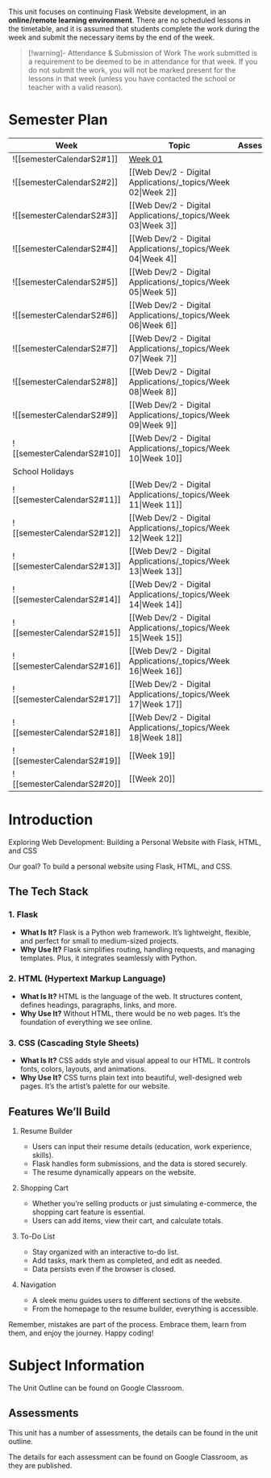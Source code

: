 This unit focuses on continuing Flask Website development, in an **online/remote learning environment**. There are no scheduled lessons in the timetable, and it is assumed that students complete the work during the week and submit the necessary items by the end of the week.

> [!warning]- Attendance & Submission of Work
> The work submitted is a requirement to be deemed to be in attendance for that week. If you do not submit the work, you will not be marked present for the lessons in that week (unless you have contacted the school or teacher with a valid reason).

# Semester Plan

| Week                       | Topic                                                         | Assessment | Notes |
| -------------------------- | ------------------------------------------------------------- | ---------- | ----- |
| ![[semesterCalendarS2#1]]  | [Week 01](Web%20Dev/2%20-%20Digital%20Applications/_topics/Week%2001.md)  |            |       |
| ![[semesterCalendarS2#2]]  | [[Web Dev/2 - Digital Applications/_topics/Week 02\|Week 2]]  |            |       |
| ![[semesterCalendarS2#3]]  | [[Web Dev/2 - Digital Applications/_topics/Week 03\|Week 3]]  |            |       |
| ![[semesterCalendarS2#4]]  | [[Web Dev/2 - Digital Applications/_topics/Week 04\|Week 4]]  |            |       |
| ![[semesterCalendarS2#5]]  | [[Web Dev/2 - Digital Applications/_topics/Week 05\|Week 5]]  |            |       |
| ![[semesterCalendarS2#6]]  | [[Web Dev/2 - Digital Applications/_topics/Week 06\|Week 6]]  |            |       |
| ![[semesterCalendarS2#7]]  | [[Web Dev/2 - Digital Applications/_topics/Week 07\|Week 7]]  |            |       |
| ![[semesterCalendarS2#8]]  | [[Web Dev/2 - Digital Applications/_topics/Week 08\|Week 8]]  |            |       |
| ![[semesterCalendarS2#9]]  | [[Web Dev/2 - Digital Applications/_topics/Week 09\|Week 9]]  |            |       |
| ![[semesterCalendarS2#10]] | [[Web Dev/2 - Digital Applications/_topics/Week 10\|Week 10]] |            |       |
| School Holidays            |                                                               |            |       |
| ![[semesterCalendarS2#11]] | [[Web Dev/2 - Digital Applications/_topics/Week 11\|Week 11]] |            |       |
| ![[semesterCalendarS2#12]] | [[Web Dev/2 - Digital Applications/_topics/Week 12\|Week 12]] |            |       |
| ![[semesterCalendarS2#13]] | [[Web Dev/2 - Digital Applications/_topics/Week 13\|Week 13]] |            |       |
| ![[semesterCalendarS2#14]] | [[Web Dev/2 - Digital Applications/_topics/Week 14\|Week 14]] |            |       |
| ![[semesterCalendarS2#15]] | [[Web Dev/2 - Digital Applications/_topics/Week 15\|Week 15]] |            |       |
| ![[semesterCalendarS2#16]] | [[Web Dev/2 - Digital Applications/_topics/Week 16\|Week 16]] |            |       |
| ![[semesterCalendarS2#17]] | [[Web Dev/2 - Digital Applications/_topics/Week 17\|Week 17]] |            |       |
| ![[semesterCalendarS2#18]] | [[Web Dev/2 - Digital Applications/_topics/Week 18\|Week 18]] |            |       |
| ![[semesterCalendarS2#19]] | [[Week 19]]                                                   |            |       |
| ![[semesterCalendarS2#20]] | [[Week 20]]                                                   |            |       |

# Introduction
Exploring Web Development: Building a Personal Website with Flask, HTML, and CSS

Our goal? To build a personal website using Flask, HTML, and CSS.    

## The Tech Stack

### 1. Flask

- **What Is It?** Flask is a Python web framework. It’s lightweight, flexible, and perfect for small to medium-sized projects.
- **Why Use It?** Flask simplifies routing, handling requests, and managing templates. Plus, it integrates seamlessly with Python.

### 2. HTML (Hypertext Markup Language)

- **What Is It?** HTML is the language of the web. It structures content, defines headings, paragraphs, links, and more.
- **Why Use It?** Without HTML, there would be no web pages. It’s the foundation of everything we see online.

### 3. CSS (Cascading Style Sheets)

- **What Is It?** CSS adds style and visual appeal to our HTML. It controls fonts, colors, layouts, and animations.
- **Why Use It?** CSS turns plain text into beautiful, well-designed web pages. It’s the artist’s palette for our website.

## Features We’ll Build

1. Resume Builder
    
    - Users can input their resume details (education, work experience, skills).
    - Flask handles form submissions, and the data is stored securely.
    - The resume dynamically appears on the website.
2. Shopping Cart
    
    - Whether you’re selling products or just simulating e-commerce, the shopping cart feature is essential.
    - Users can add items, view their cart, and calculate totals.
3. To-Do List
    
    - Stay organized with an interactive to-do list.
    - Add tasks, mark them as completed, and edit as needed.
    - Data persists even if the browser is closed.
4. Navigation
    
    - A sleek menu guides users to different sections of the website.
    - From the homepage to the resume builder, everything is accessible.


Remember, mistakes are part of the process. Embrace them, learn from them, and enjoy the journey. Happy coding! 

# Subject Information

The Unit Outline can be found on Google Classroom.

## Assessments

This unit has a number of assessments, the details can be found in the unit outline.

The details for each assessment can be found on Google Classroom, as they are published.

